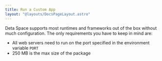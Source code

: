 ```yaml
---
title: Run a Custom App
layout: "@layouts/DocsPageLayout.astro"
---
```


Deta Space supports most runtimes and frameworks out of the box without much configuration. The only requirements you have to keep in mind are:

- All web servers need to run on the port specified in the environment variable `PORT`
- 250 MB is the max size of the package
